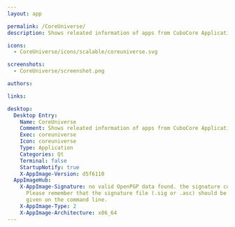 ```yaml
---
layout: app

permalink: /CoreUniverse/
description: Shows releated information of apps from CuboCore Application Suite.

icons:
  - CoreUniverse/icons/scalable/coreuniverse.svg

screenshots:
  - CoreUniverse/screenshot.png

authors:

links:

desktop:
  Desktop Entry:
    Name: CoreUniverse
    Comment: Shows releated information of apps from CuboCore Application Suite.
    Exec: coreuniverse
    Icon: coreuniverse
    Type: Application
    Categories: Qt
    Terminal: false
    StartupNotify: true
    X-AppImage-Version: d5f6110
  AppImageHub:
    X-AppImage-Signature: no valid OpenPGP data found. the signature could not be verified.
      Please remember that the signature file (.sig or .asc) should be the first file
      given on the command line.
    X-AppImage-Type: 2
    X-AppImage-Architecture: x86_64
---
```

